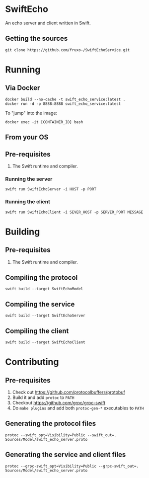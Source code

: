 # SwiftEcho

An echo server and client written in Swift.

## Getting the sources
```
git clone https://github.com/fruxo-/SwiftEchoService.git
```

# Running
## Via Docker
```
docker build --no-cache -t swift_echo_service:latest .
docker run -d -p 8888:8888 swift_echo_service:latest
```

To "jump" into the image:
```
docker exec -it [CONTAINER_ID] bash
```

## From your OS
## Pre-requisites
1. The Swift runtime and compiler.

###  Running the server
```
swift run SwiftEchoServer -i HOST -p PORT
```
### Running the client
```
swift run SwiftEchoClient -i SEVER_HOST -p SERVER_PORT MESSAGE 
```

# Building
## Pre-requisites
1. The Swift runtime and compiler.

## Compiling the protocol
```
swift build --target SwiftEchoModel
```

## Compiling the service
```
swift build --target SwiftEchoServer
```

## Compiling the client
```
swift build --target SwiftEchoClient
```

# Contributing
## Pre-requisites
1. Check out https://github.com/protocolbuffers/protobuf
1. Build it and add `protoc` to `PATH`
1. Checkout https://github.com/grpc/grpc-swift
1. Do `make plugins` and add both `protoc-gen-*` executables to `PATH`

## Generating the protocol files
```
protoc --swift_opt=Visibility=Public --swift_out=. Sources/Model/swift_echo_server.proto
```

## Generating the service and client files
```
protoc --grpc-swift_opt=Visibility=Public --grpc-swift_out=. Sources/Model/swift_echo_server.proto
```
